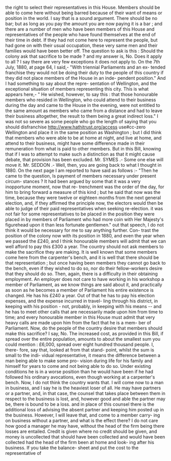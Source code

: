 the right to select their representatives in this House. Members should be able to come here without being barred because of their want of means or position in the world. I say that is a sound argument. There should be no bar; but as long as you pay the amount you are now paying it is a bar ; and there are a number of men who have been members of this House and representatives of the people who have found themselves at the end of their time in debt. If they had not come here to represent the people, but had gone on with their usual occupation, these very same men and their families would have been better off. The question to ask is this : Should the colony ask that sacrifice to be made ? and my answer is, No. Does it apply to all ? I say there are very few exceptions it does not apply to. On the 7th July, 1880, at page 64, I said,- "With triennial Parliaments and an ex- tended franchise they would not be doing their duty to the people of this country if they did not place members of the House in an inde- pendent position." And I had something to say about the repre- sentation of Wellington, and the exceptional situation of members representing this city. This is what appears here,- " He wished, however, to say this : that those honourable members who resided in Wellington, who could attend to their business during the day and came to the House in the evening, were not entitled to the same amount as members who came from a distance and had to leave their business altogether, the result to them being a great indirect loss." I was not so severe as some people who go the length of saying that you should disfranchise http://www.hathitrust.org/access use#cc-zero Wellington and place it in the same position as Washington ; but I did think that members who were able to be at home at night, and live at home, and attend to their business, might have some difference made in their remuneration from what is paid to other members. But in this Bill, knowing that if I was to attempt to make such a distinction as that it might cause debate, that provision has been excluded. Mr. SYMES .- Some one else will move it. Mr. SEDDON .- Well, then, you are going back to what I thought in 1880. On the next page I am reported to have said as follows :- "Then he came to the question, Is payment of members necessary under present circum- stances ? It had been argued by some that it was a very inopportune moment, now that re- trenchment was the order of the day, for him to bring forward a measure of this kind ; but he said that now was the time, because they were twelve or eighteen months from the next general election, and, if they affirmed the principle now, the electors would then be able to judge of their paid representatives when seeking re-election. it was not fair for some representatives to be placed in the position they were placed in by members of Parliament who had more coin with Her Majesty's figurehead upon it than less fortunate gentlemen." out that speech, I do not think it would be necessary for me to say anything further. Con- trast the position of the colony now with its position in 1880, and even the year when we passed the £240, and I think honourable members will admit that we can well afford to pay this £300 a year. The country should not ask members to make the sacrifice they are making. It is well known that some members come here from the carpenter's bench, and it is well that there should be that representation ; but once having been members they cannot go back to the bench, even if they wished to do so, nor do their fellow-workers desire that they should do so. Then, again, there is a difficulty in their obtaining employment. An employer does not care to have working in his workshop a member of Parliament, as we know things are said about it, and practically as soon as he becomes a member of Parliament his entire existence is changed. He has his £240 a year. Out of that he has to pay his election expenses, and the expense incurred in travel- ling through his district, in keeping with his position - not, probably, in keeping with his means -- and he has to meet other calls that are necessarily made upon him from time to time; and every honourable member in this House must admit that very heavy calls are made upon him from the fact that he is a mem- ber of Parliament. Now, do the people of the country desire that members should make this sacrifice? I say, No. The increased cost, as provided in this Bill, if spread over the entire population, amounts to about the smallest sum you could mention : £6,000, spread over eight hundred thousand people. I, there- fore, say that, looked at from that stand- point, whilst the sum is small to the indi- vidual representative, it means the difference between a man being able to make some pro- vision during life for his family and himself for years to come and not being able to do so. Under existing conditions he is in a worse position than he would have been if he had followed his ordinary avocations, even though working at a carpenter's bench. Now, I do not think the country wants that. I will come now to a man in business, and I say he is the heaviest loser of all. He may have partners or a partner, and, in that case, the counsel that takes place between them in respect to the business is lost, and, however good and able the partner may be, there is bound to be a loss. and in place of this counsel there is the additional loss of advising the absent partner and keeping him posted up in the business. However, I will leave that, and come to a member carry- ing on business without a partner, and what is the effect there? I do not care how good a manager he may have, without the head of the firm being there losses are entailed. Credit is given where no credit should be given, and money is uncollected that should have been collected and would have been collected had the head of the firm been at home and look- ing after his business. If you take the balance- sheet and put the cost to the representative of 
